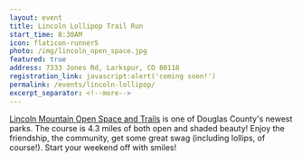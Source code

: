 ```yaml
---
layout: event
title: Lincoln Lollipop Trail Run
start_time: 8:30AM
icon: flaticon-runner5
photo: /img/lincoln_open_space.jpg
featured: true
address: 7333 Jones Rd, Larkspur, CO 80118
registration_link: javascript:alert('coming soon!')
permalink: /events/lincoln-lollipop/
excerpt_separator: <!--more-->
---
```


[Lincoln Mountain Open Space and Trails](http://www.douglas.co.us/dcoutdoors/openspace-properties/lincoln-mountain-open-space/) is one of Douglas County's newest parks. The course is 4.3 miles of both open and shaded beauty! Enjoy the friendship, the community, get some great swag (including lollips, of course!). Start your weekend off with smiles!
<!--more-->
